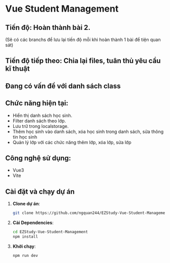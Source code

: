 # Vue Student Management
## Tiến độ: Hoàn thành bài 2.
(Sẽ có các branchs để lưu lại tiến độ mỗi khi hoàn thành 1 bài để tiện quan sát)
## Tiến độ tiếp theo: Chia lại files, tuân thủ yêu cầu kĩ thuật
## Đang có vấn đề với danh sách class
## Chức năng hiện tại:
- Hiển thị danh sách học sinh.
- Filter danh sách theo lớp.
- Lưu trữ trong localstorage.
- Thêm học sinh vào danh sách, xóa học sinh trong danh sách, sửa thông tin học sinh
- Quản lý lớp với các chức năng thêm lớp, xóa lớp, sửa lớp 

## Công nghệ sử dụng:
- Vue3
- Vite
## Cài đặt và chạy dự án

1. **Clone dự án**:
   ```bash
   git clone https://github.com/ngquan244/EZStudy-Vue-Student-Management.git

2. **Cài Dependencies**:
   ```bash
   cd EZStudy-Vue-Student-Management
   npm install

3. **Khởi chạy**:
   ```bash
   npm run dev

